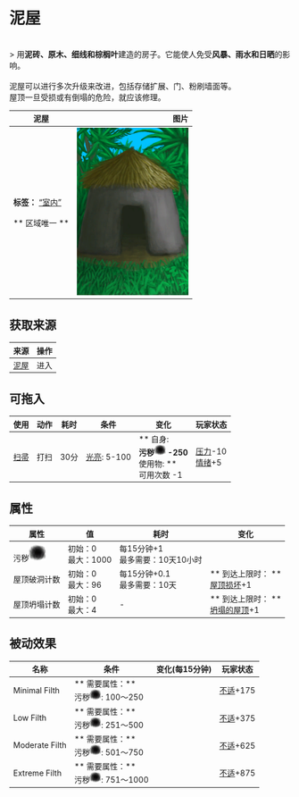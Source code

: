 # 泥屋  
>   
<br>  
> 用<b>泥砖、原木、细线和棕榈叶</b>建造的房子。它能使人免受<b>风暴、雨水和日晒</b>的影响。<br><br>泥屋可以进行多次升级来改进，包括存储扩展、门、粉刷墙面等。<br>屋顶一旦受损或有倒塌的危险，就应该修理。  
  
  泥屋  |   图片   
 ----  |  ----:   
 **标签：**	[“室内”](tag_EnvIndoors.md)<br><br>** 区域唯一 **  |  <img decoding="async" src="Sprite/MudHut.png" href="a.md" style="max-width:300px;max-height:300px;">   
  
## 获取来源  
来源  |  操作  
----  |  ----  
[泥屋](MudHutEntrance.md)  |  进入  
## 可拖入  
使用  |  动作  |  耗时  |  条件  |  变化  |  玩家状态  
----  |  ----  |  ----  |  ----  |  ----  |  ----  
[扫帚](Broom.md)  |  打扫  |  30分  |  [光亮](Light.md): 5-100  |  ** 自身: **<br>污秽<img decoding="async" src="Sprite/Dirt4.png" href="a.md" style="max-width:20px;max-height:20px;">  -250<br>** 使用物: **<br>可用次数  -1  |  [压力](Stress.md)-10<br>[情绪](Morale.md)+5  
## 属性   
属性  |  值  |  耗时  |  变化  
----  |  ----  |  ----  |  ----  
污秽<img decoding="async" src="Sprite/Dirt4.png" href="a.md" style="max-width:30px;max-height:30px;">  |  初始：0<br>最大：1000  |  每15分钟+1<br>最多需要：10天10小时  |    
屋顶破洞计数  |  初始：0<br>最大：96  |  每15分钟+0.1<br>最多需要：10天  |  ** 到达上限时： **<br>[屋顶损坏](Dmg_RoofDamage.md)+1   
屋顶坍塌计数  |  初始：0<br>最大：4  |  -  |  ** 到达上限时： **<br>[坍塌的屋顶](Dmg_RoofCollapsed.md)+1   
## 被动效果  
名称  |  条件  |  变化(每15分钟)  |  玩家状态  
----  |  ----  |  ----  |  ----  
Minimal Filth  |  ** 需要属性：**<br>污秽<img decoding="async" src="Sprite/Dirt4.png" href="a.md" style="max-width:20px;max-height:20px;">: 100～250  |    |  [不适](Discomfort.md)+175  
Low Filth  |  ** 需要属性：**<br>污秽<img decoding="async" src="Sprite/Dirt4.png" href="a.md" style="max-width:20px;max-height:20px;">: 251～500  |    |  [不适](Discomfort.md)+375  
Moderate Filth  |  ** 需要属性：**<br>污秽<img decoding="async" src="Sprite/Dirt4.png" href="a.md" style="max-width:20px;max-height:20px;">: 501～750  |    |  [不适](Discomfort.md)+625  
Extreme Filth  |  ** 需要属性：**<br>污秽<img decoding="async" src="Sprite/Dirt4.png" href="a.md" style="max-width:20px;max-height:20px;">: 751～1000  |    |  [不适](Discomfort.md)+875  
